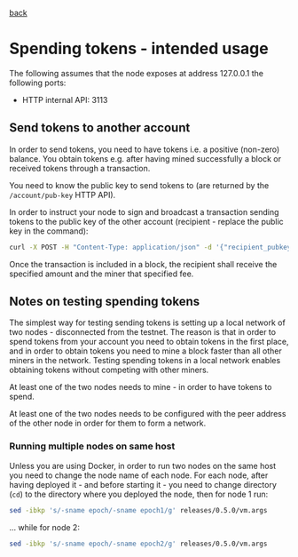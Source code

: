 [back](./epoch_api.md)
# Spending tokens - intended usage

The following assumes that the node exposes at address 127.0.0.1 the following ports:
* HTTP internal API: 3113

## Send tokens to another account

In order to send tokens, you need to have tokens i.e. a positive (non-zero) balance.
You obtain tokens e.g. after having mined successfully a block or received tokens through a transaction.

You need to know the public key to send tokens to (are returned by the `/account/pub-key` HTTP API).

In order to instruct your node to sign and broadcast a transaction sending tokens to the public key of the other account (recipient - replace the public key in the command):
```bash
curl -X POST -H "Content-Type: application/json" -d '{"recipient_pubkey":"ak$3PzQvEjt1ytvFMwN9STYvkXYnm72yEqkPcvLL9mzbzZ6fdczSb6LKgQwKhRiVvxMhB1boCVQXR8YWUy4XJv1XE3rx2dBik", "amount":2, "fee":1}' http://127.0.0.1:3113/v2/spend-tx
```

Once the transaction is included in a block, the recipient shall receive the specified amount and the miner that specified fee.

## Notes on testing spending tokens

The simplest way for testing sending tokens is setting up a local network of two nodes - disconnected from the testnet.
The reason is that in order to spend tokens from your account you need to obtain tokens in the first place, and in order to obtain tokens you need to mine a block faster than all other miners in the network.
Testing spending tokens in a local network enables obtaining tokens without competing with other miners.

At least one of the two nodes needs to mine - in order to have tokens to spend.

At least one of the two nodes needs to be configured with the peer address of the other node in order for them to form a network.

### Running multiple nodes on same host

Unless you are using Docker, in order to run two nodes on the same host you need to change the node name of each node.
For each node, after having deployed it - and before starting it - you need to change directory (`cd`) to the directory where you deployed the node, then for node 1 run:
```bash
sed -ibkp 's/-sname epoch/-sname epoch1/g' releases/0.5.0/vm.args
```
... while for node 2:
```bash
sed -ibkp 's/-sname epoch/-sname epoch2/g' releases/0.5.0/vm.args
```
